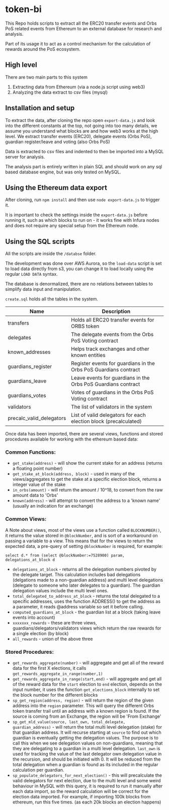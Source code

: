 # token-bi

This Repo holds scripts to extract all the ERC20 transfer events and Orbs PoS related events from Ethereum to an external database for research and analysis.

Part of its usage it to act as a control mechanism for the calculation of rewards around the PoS ecosystem.

## High level

There are two main parts to this system

1. Extracting data from Ethereum (via a node.js script using web3)
2. Analyzing the data extract to csv files (mysql)

## Installation and setup

To extract the data, after cloning the repo open `export-data.js` and look into the different constants at the top, not going into too many details, we assume you understand what blocks are and how web3 works at the high level. We extract transfer events (ERC20), delegate events (Orbs PoS), guardian register/leave and voting (also Orbs PoS)

Data is extracted to csv files and indented to then be imported into a MySQL server for analysis.

The analysis part is entirely written in plain SQL and should work on any sql based database engine, but was only tested on MySQL.

## Using the Ethereum data export

After cloning, run `npm install` and then use `node export-data.js` to trigger it.

It is important to check the settings inside the `export-data.js` before running it, such as which blocks to run on - it works fine with Infura nodes and does not require any special setup from the Ethereum node.

## Using the SQL scripts

All the scripts are inside the `/databse` folder.

The development was done over AWS Aurora, so the `load-data` script is set to load data directly from s3, you can change it to load locally using the regular `LOAD DATA` syntax.

The database is denormalized, there are no relations between tables to simplify data input and manipulation.

`create.sql` holds all the tables in the system.

| Name                     | Description                                                      |
|--------------------------|------------------------------------------------------------------|
| transfers                | Holds all ERC20 transfer events for ORBS token                   |
| delegates                | The delegate events from the Orbs PoS Voting contract            |
| known_addresses          | Helps track exchanges and other known entities                   |
| guardians_register       | Register events for guardians in the Orbs PoS Guardians contract |
| guardians_leave          | Leave events for guardians in the Orbs PoS Guardians contract    |
| guardians_votes          | Votes of guardians in the Orbs PoS Voting contract               |
| validators               | The list of validators in the system                             |
| precalc_valid_delegators | List of valid delegators for each election block (precalculated) |

Once data has been imported, there are several views, functions and stored procedures available for working with the ethereum based data:

### Common Functions:

* `get_stake(address)` - will show the current stake for an address (returns a floating point number)
* `get_stake_at_block(address, block)` - used in many of the views/aggregates to get the stake at a specific election block, returns a integer value of the stake
* `in_orbs(amount)` - will return the amount / 10^18, to convert from the raw amount data to 'Orbs' 
* `known(address)` - will attempt to convert the address to a 'known name' (usually an indication for an exchange)

### Common Views:

A Note about views, most of the views use a function called `BLOCKNUMBER()`, it returns the value stored in `@blockNumber`, and is sort of a workaround on passing a variable to a view. This means that for the views to return the expected data, a pre-query of setting `@blockNumber` is required, for example:

`select d.* from (select @blockNumber:=7528900) param, delegations_at_block d`

* `delegations_at_block` - returns all the delegation numbers pivoted by the delegate target. This calculation includes bad delegations (delgations made to a non-guardian address) and multi level delegations (delegate to someone who later delegates to a guardian). The guardian delegation values include the multi level ones.
* `total_delegated_to_address_at_block` - returns the total delegated to a specific addresses, uses the function ADDRESS() to get the address as a parameter, it reads @address variable so set it before calling.
* `computed_guardians_at_block` - the guardian list at a block (taking leave events into account)
* `xxxxxxx_rewards` - these are three views, guardians/delegators/validators views which return the raw rewards for a single election (by block)
* `all_rewards` - union of the above three

### Stored Procedures:

* `get_rewards_aggregate(number)` - will aggregate and get all of the reward data for the first X elections, it calls `get_rewards_aggregate_in_range(number,1)`
* `get_rewards_aggregate_in_range(start,end)` - will aggregate and get all of the reward data for the `start` election to `end` election, depends on the input number, it uses the function `get_elections_block` internally to set the block number for the different blocks
* `sp_get_region(address, region)` - will return the region of the given address into the `region` parameter. This will query the different Orbs token transfer trail until an address with a known region is found. If the source is coming from an Exchange, the region will be 'From Exchange'
* `sp_get_mld_value(source, last_own, total_delegate, guardian_address)` - will return the total multi level delegation (stake) for that guardian address. It will recurse starting at `source` to find out which guardian is eventually getting the delegation values. The purpose is to call this when we see delegation values on non-guardians, meaning that they are delegating to a guardian in a multi level delegation. `last_own` is used for tracking the value of the last delegator own delegation value in the recursion, and should be initiated with 0. It will be reduced from the total delegation when a guardian is found as its included in the regular calculation per guardian.
* `sp_populate_delegators_for_next_election()` - this will precalculate the valid delegators for next election, due to the multi level and some weird behaviour in MySQL with this query, it is required to run it manually after each data import, so the reward calculation will be correct for the election data imported. For example, if importing 100k blocks from ethereum, run this five times. (as each 20k blocks an election happens)